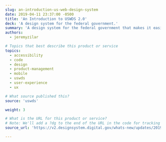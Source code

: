 ```yaml
---
slug: an-introduction-us-web-design-system
date: 2019-04-11 23:37:00 -0500
title: 'An Introduction to USWDS 2.0'
deck: 'A design system for the federal government.'
summary: 'A design system for the federal government that makes it easier to build accessible, mobile-friendly government websites for the American public'
authors:
  - jeremyzilar

# Topics that best describe this product or service
topics:
  - accessibility
  - code
  - design
  - product-management
  - mobile
  - uswds
  - user-experience
  - ux

# What source published this?
source: 'uswds'

weight: 3

# What is the URL for this product or service?
# Note: We'll add a ?dg to the end of the URL in the code for tracking purposes
source_url: 'https://v2.designsystem.digital.gov/whats-new/updates/2019/04/08/introducing-uswds-2-0/'

---
```

